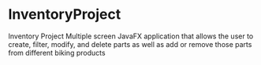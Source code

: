 # InventoryProject
Inventory Project
Multiple screen JavaFX application that allows the user to create, filter, modify, and delete parts as well as add or remove those parts from different biking products 
